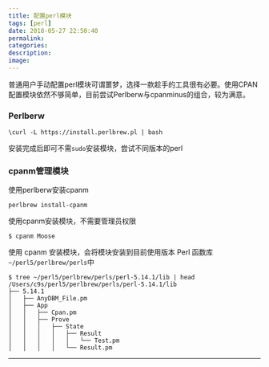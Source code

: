 ```yaml
---
title: 配置perl模块
tags: [perl]
date: 2018-05-27 22:50:40
permalink:
categories:
description:
image:
---
```

<p class="description">普通用户手动配置perl模块可谓噩梦，选择一款趁手的工具很有必要。使用CPAN配置模块依然不够简单，目前尝试Perlberw与cpanminus的组合，较为满意。</p>

<!-- more -->

### Perlberw

```shell
\curl -L https://install.perlbrew.pl | bash
```

安装完成后即可不需`sudo`安装模块，尝试不同版本的perl

### cpanm管理模块

使用perlberw安装cpanm

```shell
perlbrew install-cpanm
```

使用cpanm安装模块，不需要管理员权限

```shell
$ cpanm Moose
```

使用 cpanm 安装模块，会将模块安装到目前使用版本 Perl 函数库`~/perl5/perlbrew/perls`中

```shell
$ tree ~/perl5/perlbrew/perls/perl-5.14.1/lib | head 
/Users/c9s/perl5/perlbrew/perls/perl-5.14.1/lib
├── 5.14.1
│   ├── AnyDBM_File.pm
│   ├── App
│   │   ├── Cpan.pm
│   │   ├── Prove
│   │   │   ├── State
│   │   │   │   ├── Result
│   │   │   │   │   └── Test.pm
│   │   │   │   └── Result.pm
```

<hr />